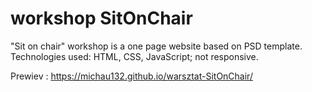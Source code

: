 # workshop SitOnChair


"Sit on chair" workshop is a one page website based on PSD template. Technologies used: HTML, CSS, JavaScript; not responsive. 

Prewiev : https://michau132.github.io/warsztat-SitOnChair/
